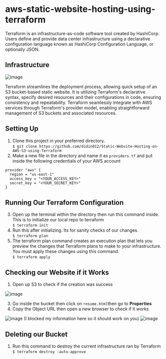 # aws-static-website-hosting-using-terraform
Terraform is an infrastructure-as-code software tool created by HashiCorp. Users define and provide data center infrastructure using a declarative configuration language known as HashiCorp Configuration Language, or optionally JSON.
## Infrastructure

![image](https://github.com/didin012/Static-Website-Hosting-on-AWS-S3-using-Terraform/assets/104528282/7e630475-f5a6-4c25-9e5e-2c73c52fa0e2)

Terraform streamlines the deployment process, allowing quick setup of an S3 bucket-based static website. It is utilizing Terraform's declarative syntax, specify desired resources and their configurations in code, ensuring consistency and repeatability. Terraform seamlessly integrate with AWS services through Terraform's provider model, enabling straightforward management of S3 buckets and associated resources.

## Setting Up
1. Clone this project in your preferred directory. <br>
```$ git clone https://github.com/didin012/Static-Website-Hosting-on-AWS-S3-using-Terraform```
4. Make a new file in the directory and name it as ```providers.tf``` and put inside the following credentials of your AWS account
```
provider "aws" {
  region = "us-east-1"
  access_key = "<YOUR_ACCESS_KEY>"
  secret_key = "<YOUR_SECRET_KEY>"
}
```
## Running Our Terraform Configuration
3. Open up the terminal within the directory then run this command inside. This is to initialize our local repo to terraform <br>
```$ terraform init```
4. Run this after initializing. Its for sanity checks of our changes.<br>
```$ terraform plan```
5. The terraform plan command creates an execution plan that lets you preview the changes that Terraform plans to make to your infrastructure. You must apply these changes using this command.<br>
```$ terraform apply```

## Checking our Website if it Works
1. Open up S3 to check if the creation was success

![image](https://github.com/didin012/Static-Website-Hosting-on-AWS-S3-using-Terraform/assets/104528282/2e036df2-333b-4d54-a7b9-c7bf2fd81378)

3. Go inside the bucket then click on ```resume.html```then go to **Properties**
4. Copy the Object URL then open a new browser to check if it works

![image](https://github.com/didin012/Static-Website-Hosting-on-AWS-S3-using-Terraform/assets/104528282/bb6bbc07-9fd0-4a35-8706-0466c1a41263)
(I blocked my information here so it should work on you)
![image](https://github.com/didin012/Static-Website-Hosting-on-AWS-S3-using-Terraform/assets/104528282/3ad68c5d-85c3-48b4-b16f-b7c9917359cc)

## Deleting our Bucket
1. Run this command to destroy the current infrastructure ran by Terraform
```$ terraform destroy -auto-approve```


